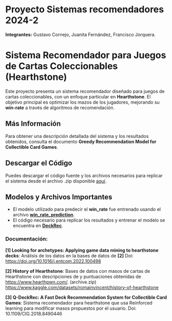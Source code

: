 # Proyecto Sistemas recomendadores 2024-2
**Integrantes:** Gustavo Cornejo, Juanita Fernández, Francisco Jorquera.

# Sistema Recomendador para Juegos de Cartas Coleccionables (Hearthstone)

Este proyecto presenta un sistema recomendador diseñado para juegos de cartas coleccionables, con un enfoque particular en **Hearthstone**. El objetivo principal es optimizar los mazos de los jugadores, mejorando su **win-rate** a través de algoritmos de recomendación.

## Más Información

Para obtener una descripción detallada del sistema y los resultados obtenidos, consulta el documento **Greedy Recommendation Model for Collectible Card Games**.

## Descargar el Código

Puedes descargar el código fuente y los archivos necesarios para replicar el sistema desde el archivo .zip disponible [aquí](./Proyecto_Final.zip).

## Modelos y Archivos Importantes

- El modelo utilizado para predecir el **win_rate** fue entrenado usando el archivo [**win_rate_prediction**](./Entrega%203/win_rate_prediction.ipynb).
- El código necesario para replicar los resultados y entrenar el modelo se encuentra en [**DeckRec**](./Entrega%203/DeckRec.ipynb).

### Documentación:
**[1] Looking for archetypes: Applying game data mining to hearthstone decks**: Análisis de los datos en la bases de datos de **[2]** 
Doi: https://doi.org/10.1016/j.entcom.2022.100498

**[2] History of Hearthstone**: Bases de datos con masos de cartas de Hearthstone con descripciones de y puntuaciones obtenidas de https://www.hearthpwn.com/. (archive.zip)
https://www.kaggle.com/datasets/romainvincent/history-of-hearthstone

**[3] Q-DeckRec: A Fast Deck Recommendation System
for Collectible Card Games**: Sistema recomendador para hearthstone que usa Reinforced learning para modificar masos propuestos por el usuario.
Doi: 10.1109/CIG.2018.8490446
